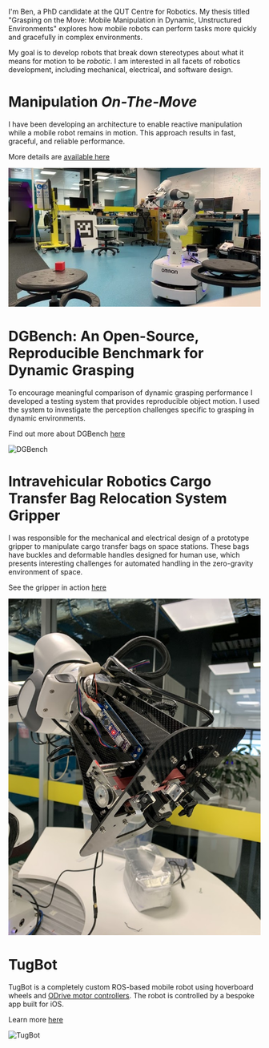I'm Ben, a PhD candidate at the QUT Centre for Robotics. My thesis titled "Grasping on the Move: Mobile Manipulation in Dynamic, Unstructured Environments" explores how mobile robots can perform tasks more quickly and gracefully in complex environments. 

My goal is to develop robots that break down stereotypes about what it means for motion to be *robotic*. I am interested in all facets of robotics development, including mechanical, electrical, and software design. 

# Manipulation *On-The-Move*
I have been developing an architecture to enable reactive manipulation while a mobile robot remains in motion. This approach results in fast, graceful, and reliable performance.

More details are [available here](https://github.com/BenBurgessLimerick/ManipulationOnTheMove)

[![Frankie Pick-and-Place Loop](images/ManipulationOnTheMove/FrankieLoopThumbnailCropped.jpg)](https://www.youtube.com/watch?v=5lZfAJ_AHP0 "Frankie Pick-and-Place Loop")

<!-- ![Frankie Pick-and-Place](images/ManipulationOnTheMove/FrankiePickPlace.gif) -->

# DGBench: An Open-Source, Reproducible Benchmark for Dynamic Grasping
<!-- Dynamic grasping performance is often largely anecodotal, with no clear definitions of what is meant by "dynamic grasping". Experiments range from objects moving with continous predictable motion such as on a conveyor belt, to objects that are moved randomly by hand, but the motion stops before the grasp is complete. -->

To encourage meaningful comparison of dynamic grasping performance I developed a testing system that provides reproducible object motion. I used the system to investigate the perception challenges specific to grasping in dynamic environments.

Find out more about DGBench [here](https://github.com/BenBurgessLimerick/DGBench)

![DGBench](images/DGBench/PerceptionSystemComparison.gif)

# Intravehicular Robotics Cargo Transfer Bag Relocation System Gripper
I was responsible for the mechanical and electrical design of a prototype gripper to manipulate cargo transfer bags on space stations. These bags have buckles and deformable handles designed for human use, which presents interesting challenges for automated handling in the zero-gravity environment of space.  

See the gripper in action [here](https://www.youtube.com/watch?v=ymAvM0AEL58&ab_channel=JamesMount)

![IVRGripper](images/IVR/IVRGripper.jpg)

# TugBot

TugBot is a completely custom ROS-based mobile robot using hoverboard wheels and [ODrive motor controllers](https://odriverobotics.com/). The robot is controlled by a bespoke app built for iOS.

Learn more [here](https://github.com/BenBurgessLimerick/TugBot)

![TugBot](images/TugBot/base_moving.gif)
